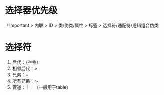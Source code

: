 # 选择器优先级
！important > 内联 > ID > 类/伪类/属性 > 标签 > 选择符/通配符/逻辑组合伪类

# 选择符
1. 后代：（空格）
2. 相邻后代：>
3. 兄弟：+
4. 所有兄弟：～
5. 管道：｜｜（一般用于table）
